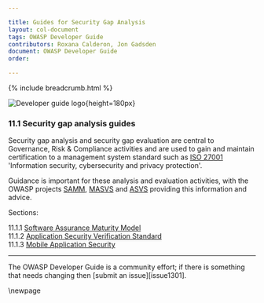 ```yaml
---

title: Guides for Security Gap Analysis
layout: col-document
tags: OWASP Developer Guide
contributors: Roxana Calderon, Jon Gadsden
document: OWASP Developer Guide
order:

---
```


{% include breadcrumb.html %}

![Developer guide logo](../../../assets/images/dg_logo_bbd.png "OWASP Developer Guide"){height=180px}

### 11.1 Security gap analysis guides

Security gap analysis and security gap evaluation are central to Governance, Risk & Compliance activities
and are used to gain and maintain certification to a management system standard
such as [ISO 27001][iso27001] 'Information security, cybersecurity and privacy protection'.

Guidance is important for these analysis and evaluation activities, with the OWASP projects [SAMM][samm],
[MASVS][masvs] and [ASVS][asvs] providing this information and advice.

Sections:

11.1.1 [Software Assurance Maturity Model](#software-assurance-maturity-model)  
11.1.2 [Application Security Verification Standard](#application-security-verification-standard)  
11.1.3 [Mobile Application Security](#mobile-application-security)  

----

The OWASP Developer Guide is a community effort; if there is something that needs changing then [submit an issue][issue1301].

[asvs]: https://owasp.org/www-project-application-security-verification-standard/
[iso27001]: https://www.iso.org/standard/82875.html

[masvs]: https://mas.owasp.org/MASVS/
[samm]: https://owaspsamm.org/about/

\newpage
